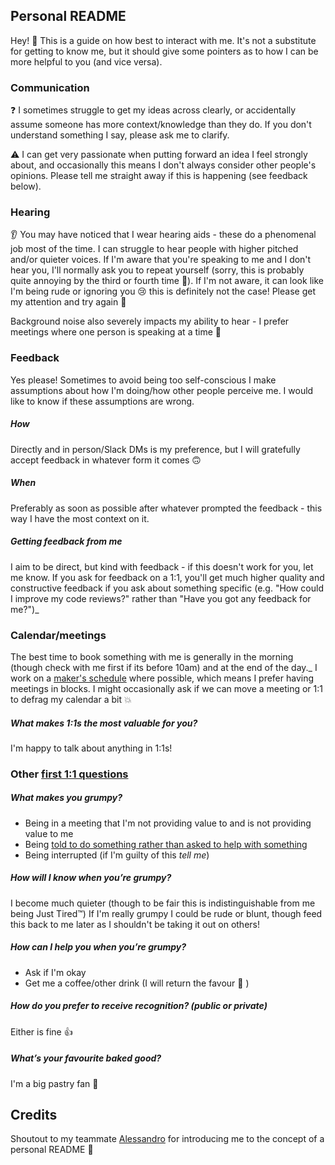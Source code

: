 ## Personal README ##

Hey! 👋 This is a guide on how best to interact with me. It's not a substitute
for getting to know me, but it should give some pointers as to how I can be
more helpful to you (and vice versa).


### Communication

❓ I sometimes struggle to get my ideas across clearly, or accidentally assume
someone has more context/knowledge than they do. If you don't understand 
something I say, please ask me to clarify.

⚠️ I can get very passionate when putting forward an idea I feel strongly
about, and occasionally this means I don't always consider other people's
opinions. Please tell me straight away if this is happening (see feedback
below).

### Hearing

👂 You may have noticed that I wear hearing aids - these do a phenomenal job
most of the time. I can struggle to hear people with higher pitched and/or
quieter voices. If I'm aware that you're speaking to me and I don't hear you,
I'll normally ask you to repeat yourself (sorry, this is probably quite
annoying by the third or fourth time 😬). If I'm not aware, it can look like 
I'm being rude or ignoring you 😢 this is definitely not the case!
Please get my attention and try again 🙂

Background noise also severely impacts my ability to hear - I prefer meetings
where one person is speaking at a time 🙏

### Feedback

Yes please! Sometimes to avoid being too self-conscious I make assumptions
about how I'm doing/how other people perceive me. I would like to know if
these assumptions are wrong.

##### How

Directly and in person/Slack DMs is my preference, but I will gratefully accept
feedback in whatever form it comes 🙃

##### When

Preferably as soon as possible after whatever prompted the feedback - this way
I have the most context on it.

##### Getting feedback from me

I aim to be direct, but kind with feedback - if this doesn't work for you, 
let me know. If you ask for feedback on a 1:1, you'll get much higher quality
and constructive feedback if you ask about something specific (e.g. "How
could I improve my code reviews?" rather than "Have you got any feedback for
me?")_

### Calendar/meetings

The best time to book something with me is generally in the morning (though 
check with me first if its before 10am) and at the end of the day._
I work on a [maker's schedule](http://www.paulgraham.com/makersschedule.html)
where possible, which means I prefer having meetings in blocks. I might
occasionally ask if we can move a meeting or 1:1 to defrag my calendar a bit 💥

##### What makes 1:1s the most valuable for you?

I'm happy to talk about anything in 1:1s!

### Other [first 1:1 questions](https://larahogan.me/blog/first-one-on-one-questions/)

##### What makes you grumpy?
- Being in a meeting that I'm not providing value to and is not providing
  value to me
- Being [told to do something rather than asked to help with something](https://bobramseyseminars.com/2014/02/14/ask-vs-tell/)
- Being interrupted (if I'm guilty of this *tell me*)

##### How will I know when you’re grumpy?

I become much quieter (though to be fair this is indistinguishable from me
being Just Tired™️)
If I'm really grumpy I could be rude or blunt, though feed this back to me
later as I shouldn't be taking it out on others!

##### How can I help you when you’re grumpy?

- Ask if I'm okay
- Get me a coffee/other drink (I will return the favour 💜 )

##### How do you prefer to receive recognition? (public or private)

Either is fine 👍

##### What’s your favourite baked good?

I'm a big pastry fan 🥐

## Credits

Shoutout to my teammate [Alessandro](https://github.com/amencarini/README) for
introducing me to the concept of a personal README 🙌
